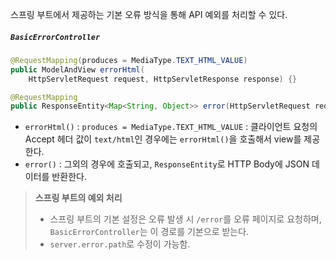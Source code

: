 스프링 부트에서 제공하는 기본 오류 방식을 통해 API 예외를 처리할 수 있다.
##### `BasicErrorController`
```java
@RequestMapping(produces = MediaType.TEXT_HTML_VALUE)
public ModelAndView errorHtml(
	HttpServletRequest request, HttpServletResponse response) {}

@RequestMapping
public ResponseEntity<Map<String, Object>> error(HttpServletRequest request) {}
```

- `errorHtml()` : `produces = MediaType.TEXT_HTML_VALUE` : 클라이언트 요청의 Accept 헤더 값이 `text/html`인 경우에는 `errorHtml()`을 호출해서 view를 제공한다.
- `error()` : 그외의 경우에 호출되고, `ResponseEntity`로 HTTP Body에 JSON 데이터를 반환한다.

>**스프링 부트의 예외 처리**
>- 스프링 부트의 기본 설정은 오류 발생 시 `/error`를 오류 페이지로 요청하며, `BasicErrorController`는 이 경로를 기본으로 받는다.
>- `server.error.path`로 수정이 가능함.